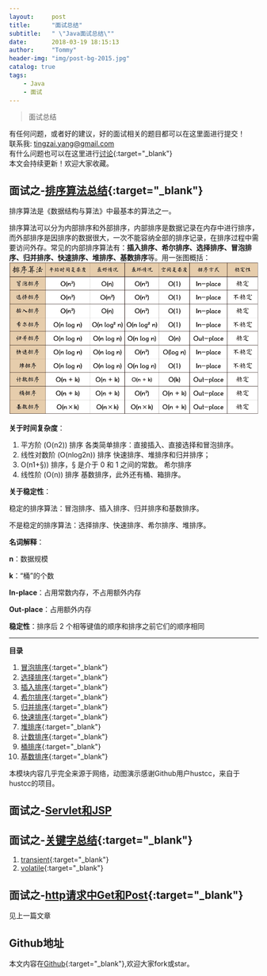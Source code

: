 ```yaml
---
layout:     post
title:      "面试总结"
subtitle:   " \"Java面试总结\""
date:       2018-03-19 18:15:13
author:     "Tommy"
header-img: "img/post-bg-2015.jpg"
catalog: true
tags:
    - Java
    - 面试
---
```



>面试总结

有任何问题，或者好的建议，好的面试相关的题目都可以在这里面进行提交！<br/>
联系我: tingzai.yang@gmail.com<br/>
有什么问题也可以在这里进行[讨论](https://github.com/joyang1/JavaInterview/issues/1){:target="_blank"}<br/>
本文会持续更新！欢迎大家收藏。

## 面试之-[排序算法总结](https://github.com/joyang1/JavaInterview/tree/master/SortPro){:target="_blank"}
排序算法是《数据结构与算法》中最基本的算法之一。

排序算法可以分为内部排序和外部排序，内部排序是数据记录在内存中进行排序，而外部排序是因排序的数据很大，一次不能容纳全部的排序记录，在排序过程中需要访问外存。常见的内部排序算法有：**插入排序、希尔排序、选择排序、冒泡排序、归并排序、快速排序、堆排序、基数排序**等。用一张图概括：
<img src = "/img/sort.png">


**关于时间复杂度**：

1. 平方阶 (O(n2)) 排序
	各类简单排序：直接插入、直接选择和冒泡排序。
2. 线性对数阶 (O(nlog2n)) 排序
	快速排序、堆排序和归并排序；
3. O(n1+§)) 排序，§ 是介于 0 和 1 之间的常数。
    希尔排序
4. 线性阶 (O(n)) 排序
	基数排序，此外还有桶、箱排序。


**关于稳定性**：

稳定的排序算法：冒泡排序、插入排序、归并排序和基数排序。

不是稳定的排序算法：选择排序、快速排序、希尔排序、堆排序。


**名词解释**：

**n**：数据规模

**k**：“桶”的个数

**In-place**：占用常数内存，不占用额外内存

**Out-place**：占用额外内存

**稳定性**：排序后 2 个相等键值的顺序和排序之前它们的顺序相同

----


**目录**

1. [冒泡排序](https://github.com/joyang1/JavaInterview/tree/master/SortPro/1.bubbleSort.md){:target="_blank"}
2. [选择排序](https://github.com/joyang1/JavaInterview/tree/master/SortPro/2.selectionSort.md){:target="_blank"}
3. [插入排序](https://github.com/joyang1/JavaInterview/tree/master/SortPro/3.insertionSort.md){:target="_blank"}
4. [希尔排序](https://github.com/joyang1/JavaInterview/tree/master/SortPro/4.shellSort.md){:target="_blank"}
5. [归并排序](https://github.com/joyang1/JavaInterview/tree/master/SortPro/5.mergeSort.md){:target="_blank"}
6. [快速排序](https://github.com/joyang1/JavaInterview/tree/master/SortPro/6.quickSort.md){:target="_blank"}
7. [堆排序](https://github.com/joyang1/JavaInterview/tree/master/SortPro/7.heapSort.md){:target="_blank"}
8. [计数排序](https://github.com/joyang1/JavaInterview/tree/master/SortPro/8.countingSort.md){:target="_blank"}
9. [桶排序](https://github.com/joyang1/JavaInterview/tree/master/SortPro/9.bucketSort.md){:target="_blank"}
10. [基数排序](https://github.com/joyang1/JavaInterview/tree/master/SortPro/10.radixSort.md){:target="_blank"}

本模块内容几乎完全来源于网络，动图演示感谢Github用户hustcc，来自于hustcc的项目。


## 面试之-[Servlet和JSP]()

## 面试之-[关键字总结](https://github.com/joyang1/JavaInterview/tree/master/KeyWords){:target="_blank"}

1. [transient](https://github.com/joyang1/JavaInterview/tree/master/KeyWords/transient.md){:target="_blank"}
2. [volatile](https://github.com/joyang1/JavaInterview/tree/master/KeyWords/volatile.md){:target="_blank"}

## 面试之-[http请求中Get和Post](http://blog.tommyyang.cn/2018/03/06/http%E4%B8%ADget%E5%92%8Cpost%E7%9A%84%E5%8C%BA%E5%88%AB/){:target="_blank"}

见上一篇文章


## Github地址
本文内容在[Github](https://github.com/joyang1/JavaInterview){:target="_blank"},欢迎大家fork或star。

